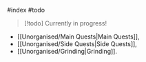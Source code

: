 #index #todo 

> [!todo]
> Currently in progress!

- [[Unorganised/Main Quests|Main Quests]],
- [[Unorganised/Side Quests|Side Quests]],
- [[Unorganised/Grinding|Grinding]].
